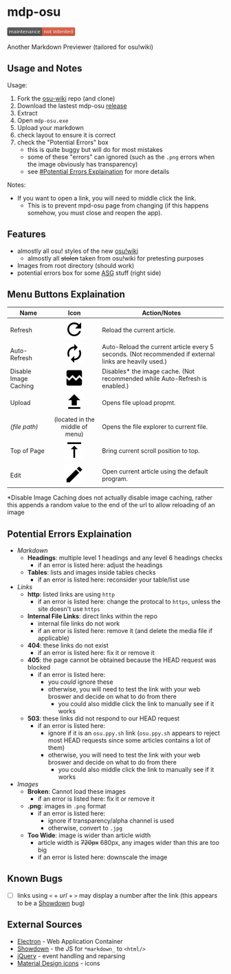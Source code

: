 # mdp-osu

[![Maintenance Not Intended](unmaintained.png)](http://unmaintained.tech/)

Another Markdown Previewer (tailored for osu!wiki)

## Usage and Notes

Usage:

1. Fork the [osu-wiki](https://github.com/ppy/osu-wiki) repo (and clone)
2. Download the lastest mdp-osu [release](https://github.com/MegaApplePi/mdp-osu/releases)
3. Extract
4. Open `mdp-osu.exe`
5. Upload your markdown
6. check layout to ensure it is correct
7. check the "Potential Errors" box
   - this is quite buggy but will do for most mistakes
   - some of these "errors" can ignored (such as the `.png` errors when the image obviously has transparency)
   - see [#Potential Errors Explaination](#potential-errors-explaination) for more details

Notes:

- If you want to open a link, you will need to middle click the link.
  - This is to prevent mpd-osu page from changing (if this happens somehow, you must close and reopen the app).

## Features

- almostly all osu! styles of the new [osu!wiki](https://new.ppy.sh/wiki/)
  - almostly all ~~stolen~~ taken from osu!wiki for pretesting purposes
- Images from root directory (should work)
- potential errors box for some [ASG](https://new.ppy.sh/wiki/Article_Style_Guide) stuff (right side)

## Menu Buttons Explaination

| Name                  | Icon                             | Action/Notes                                                                                           |
|-----------------------|:--------------------------------:|--------------------------------------------------------------------------------------------------------|
| Refresh               | ![](docs/refresh.png)            | Reload the current article.                                                                            |
| Auto-Refresh          | ![](docs/autorenew.png)          | Auto-Reload the current article every 5 seconds. (Not recommended if external links are heavily used.) |
| Disable Image Caching | ![](docs/broken_image.png)       | Disables\* the image cache. (Not recommended while Auto-Refresh is enabled.)                           |
| Upload                | ![](docs/file_upload.png)        | Opens file upload propmt.                                                                              |
| _(file path)_         | (located in the middle of menu)  | Opens the file explorer to current file.                                                               |
| Top of Page           | ![](docs/vertical_align_top.png) | Bring current scroll position to top.                                                                  |
| Edit                  | ![](docs/edit.png)               | Open current article using the default program.                                                        |

\*Disable Image Caching does not actually disable image caching, rather this appends a random value to the end of the url to allow reloading of an image

## Potential Errors Explaination

- *Markdown*
  - **Headings**: multiple level 1 headings and any level 6 headings checks
    - if an error is listed here: adjust the headings
  - **Tables**: lists and images inside tables checks
    - if an error is listed here: reconsider your table/list use
- *Links*
  - **http**: listed links are using `http`
    - if an error is listed here: change the protocal to `https`, unless the site doesn't use `https`
  - **Internal File Links**: direct links within the repo
    - internal file links do not work
    - if an error is listed here: remove it (and delete the media file if applicable)
  - **404**: these links do not exist
    - if an error is listed here: fix it or remove it
  - **405**: the page cannot be obtained because the HEAD request was blocked
    - if an error is listed here:
      - you *could* ignore these
      - otherwise, you will need to test the link with your web broswer and decide on what to do from there
        - you could also middle click the link to manually see if it works
  - **503**: these links did not respond to our HEAD request
    - if an error is listed here:
      - ignore if it is an `osu.ppy.sh` link (`osu.ppy.sh` appears to reject most HEAD requests since some articles contains a lot of them)
      - otherwise, you will need to test the link with your web broswer and decide on what to do from there
        - you could also middle click the link to manually see if it works
- *Images*
  - **Broken**: Cannot load these images
    - if an error is listed here: fix it or remove it
  - **.png**: images in `.png` format
    - if an error is listed here:
      - ignore if transparency/alpha channel is used
      - otherwise, convert to `.jpg`
  - **Too Wide**: image is wider than article width
    - article width is ~~720px~~ 680px, any images wider than this are too big
    - if an error is listed here: downscale the image

## Known Bugs

- [ ] links using `<` + _url_ + `>` may display a number after the link (this appears to be a [Showdown](https://github.com/showdownjs/showdown) bug)

## External Sources

- [Electron](http://electron.atom.io/) - Web Application Container
- [Showdown](https://github.com/showdownjs/showdown) - the JS for `*markdown_` to `<html/>`
- [jQuery](https://github.com/jquery/jquery) - event handling and reparsing
- [Material Design icons](https://github.com/google/material-design-icons/) - icons
